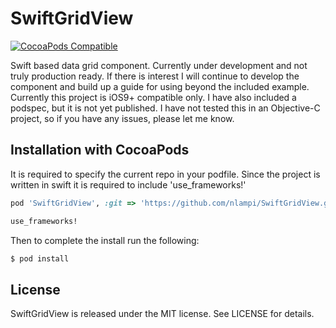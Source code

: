 SwiftGridView
============

[![CocoaPods Compatible](https://img.shields.io/badge/pod-v0.1.0-blue.svg)](https://img.shields.io/badge/pod-v0.1.0-blue.svg)

Swift based data grid component. Currently under development and not truly production ready. If there is interest I will continue to develop the component and build up a guide for using beyond the included example. Currently this project is iOS9+ compatible only. I have also included a podspec, but it is not yet published. I have not tested this in an Objective-C project, so if you have any issues, please let me know.

## Installation with CocoaPods

It is required to specify the current repo in your podfile. Since the project is written in swift it is required to include 'use_frameworks!'
```ruby
pod 'SwiftGridView', :git => 'https://github.com/nlampi/SwiftGridView.git'

use_frameworks!
```

Then to complete the install run the following:
```bash
$ pod install
```


## License

SwiftGridView is released under the MIT license. See LICENSE for details.
